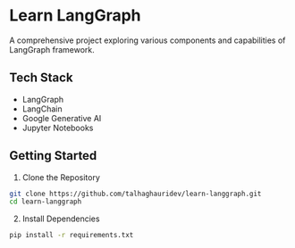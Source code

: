 # Learn LangGraph

A comprehensive project exploring various components and capabilities of LangGraph framework.

## Tech Stack

- LangGraph
- LangChain
- Google Generative AI
- Jupyter Notebooks

## Getting Started

1. Clone the Repository
```bash
git clone https://github.com/talhaghauridev/learn-langgraph.git
cd learn-langgraph
```

2. Install Dependencies
```bash
pip install -r requirements.txt
```
